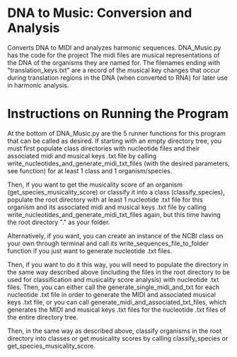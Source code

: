 # DNA to Music: Conversion and Analysis
Converts DNA to MIDI and analyzes harmonic sequences.
DNA_Music.py has the code for the project
The midi files are musical representations of the DNA of the organisms they are named for.
The filenames ending with "translation_keys.txt" are a record of the musical key changes that occur during translation regions in the DNA (when converted to RNA) for later use in harmonic analysis.

# Instructions on Running the Program
At the bottom of DNA_Music.py are the 5 runner functions for this program that can be called as desired. If starting with an empty directory tree, you must first populate class directories with nucleotide files and their associated midi and musical keys .txt file by calling write_nucleotides_and_generate_midi_txt_files (with the desired parameters, see function) for at least 1 class and 1 organism/species.

Then, if you want to get the musicality score of an organism (get_species_musicality_score) or classify it into a class (classify_species), populate the root directory with at least 1 nucleotide .txt file for this organism and its associated midi and musical keys .txt file by calling write_nucleotides_and_generate_midi_txt_files again, but this time having the root directory "." as your folder. 

Alternatively, if you want, you can create an instance of the NCBI class on your own through terminal and call its write_sequences_file_to_folder function if you just want to generate nucleotide .txt files.

Then, if you want to do it this way, you will need to populate the directory in the same way described above (including the files in the root directory to be used for classification and musicality score analysis) with nucleotide .txt files. Then, you can either call the generate_single_midi_and_txt for each nucleotide .txt file in order to generate the MIDI and associated musical keys .txt file, or you can call generate_midi_and_associated_txt_files, which generates the MIDI and musical keys .txt files for the nucleotide .txt files of the entire directory tree.

Then, in the same way as described above, classify organisms in the root directory into classes or get musicality scores by calling classify_species or get_species_musicality_score.
